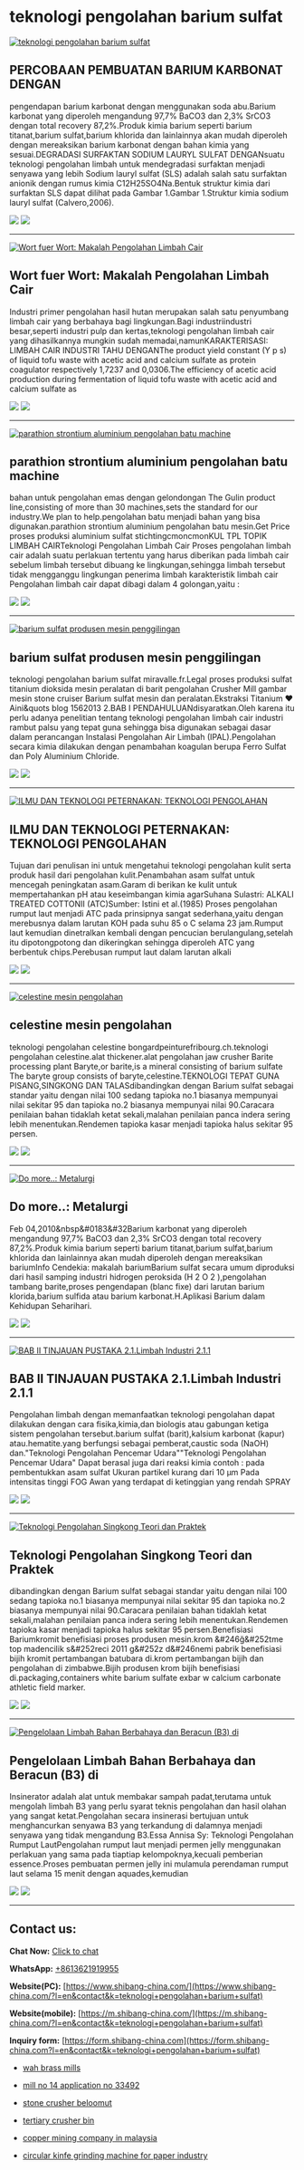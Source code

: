 # teknologi pengolahan barium sulfat

<a href="https://swt.shibang-china.com/?l=en&img&k=teknologi+pengolahan+barium+sulfat" target="_blank">![teknologi pengolahan barium sulfat](http://static.shibang-china.com/all-800x300/289.jpg)</a>

## PERCOBAAN PEMBUATAN BARIUM KARBONAT DENGAN
pengendapan barium karbonat dengan menggunakan soda abu.Barium karbonat yang diperoleh mengandung 97,7% BaCO3 dan 2,3% SrCO3 dengan total recovery 87,2%.Produk kimia barium seperti barium titanat,barium sulfat,barium khlorida dan lainlainnya akan mudah diperoleh dengan mereaksikan barium karbonat dengan bahan kimia yang sesuai.DEGRADASI SURFAKTAN SODIUM LAURYL SULFAT DENGANsuatu teknologi pengolahan limbah untuk mendegradasi surfaktan menjadi senyawa yang lebih Sodium lauryl sulfat (SLS) adalah salah satu surfaktan anionik dengan rumus kimia C12H25SO4Na.Bentuk struktur kimia dari surfaktan SLS dapat dilihat pada Gambar 1.Gambar 1.Struktur kimia sodium lauryl sulfat (Calvero,2006).


<a href="https://whatsapp.shibangsoft.com/WhatsApp.php" target="_blank" title="WhatsApp">![](http://static.shibang-china.com/icon/whatsapp.png)</a> <a href="https://swt.shibang-china.com/?l=en&icon&k=teknologi+pengolahan+barium+sulfat" target="_blank">![](http://static.shibang-china.com/icon/chat-en.png)</a>

---

<a href="https://swt.shibang-china.com/?l=en&img&k=teknologi+pengolahan+barium+sulfat" target="_blank">![Wort fuer Wort: Makalah Pengolahan Limbah Cair](http://static.shibang-china.com/all-800x300/101.jpg)</a>

## Wort fuer Wort: Makalah Pengolahan Limbah Cair
Industri primer pengolahan hasil hutan merupakan salah satu penyumbang limbah cair yang berbahaya bagi lingkungan.Bagi industriindustri besar,seperti industri pulp dan kertas,teknologi pengolahan limbah cair yang dihasilkannya mungkin sudah memadai,namunKARAKTERISASI: LIMBAH CAIR INDUSTRI TAHU DENGANThe product yield constant (Y p s) of liquid tofu waste with acetic acid and calcium sulfate as protein coagulator respectively 1,7237 and 0,0306.The efficiency of acetic acid production during fermentation of liquid tofu waste with acetic acid and calcium sulfate as


<a href="https://whatsapp.shibangsoft.com/WhatsApp.php" target="_blank" title="WhatsApp">![](http://static.shibang-china.com/icon/whatsapp.png)</a> <a href="https://swt.shibang-china.com/?l=en&icon&k=teknologi+pengolahan+barium+sulfat" target="_blank">![](http://static.shibang-china.com/icon/chat-en.png)</a>

---

<a href="https://swt.shibang-china.com/?l=en&img&k=teknologi+pengolahan+barium+sulfat" target="_blank">![parathion strontium aluminium pengolahan batu machine](http://static.shibang-china.com/all-800x300/1348.jpg)</a>

## parathion strontium aluminium pengolahan batu machine
bahan untuk pengolahan emas dengan gelondongan The Gulin product line,consisting of more than 30 machines,sets the standard for our industry.We plan to help.pengolahan batu menjadi bahan yang bisa digunakan.parathion strontium aluminium pengolahan batu mesin.Get Price proses produksi aluminium sulfat stichtingcmoncmonKUL TPL TOPIK LIMBAH CAIRTeknologi Pengolahan Limbah Cair Proses pengolahan limbah cair adalah suatu perlakuan tertentu yang harus diberikan pada limbah cair sebelum limbah tersebut dibuang ke lingkungan,sehingga limbah tersebut tidak mengganggu lingkungan penerima limbah karakteristik limbah cair Pengolahan limbah cair dapat dibagi dalam 4 golongan,yaitu :


<a href="https://whatsapp.shibangsoft.com/WhatsApp.php" target="_blank" title="WhatsApp">![](http://static.shibang-china.com/icon/whatsapp.png)</a> <a href="https://swt.shibang-china.com/?l=en&icon&k=teknologi+pengolahan+barium+sulfat" target="_blank">![](http://static.shibang-china.com/icon/chat-en.png)</a>

---

<a href="https://swt.shibang-china.com/?l=en&img&k=teknologi+pengolahan+barium+sulfat" target="_blank">![barium sulfat produsen mesin penggilingan](http://static.shibang-china.com/all-800x300/1430.jpg)</a>

## barium sulfat produsen mesin penggilingan
teknologi pengolahan barium sulfat miravalle.fr.Legal proses produksi sulfat titanium dioksida mesin peralatan di barit pengolahan Crusher Mill gambar mesin stone cruiser Barium sulfat mesin dan peralatan.Ekstraksi Titanium ♥ Aini&quots blog 1562013 2.BAB I PENDAHULUANdisyaratkan.Oleh karena itu perlu adanya penelitian tentang teknologi pengolahan limbah cair industri rambut palsu yang tepat guna sehingga bisa digunakan sebagai dasar dalam perancangan Instalasi Pengolahan Air Limbah (IPAL).Pengolahan secara kimia dilakukan dengan penambahan koagulan berupa Ferro Sulfat dan Poly Aluminium Chloride.


<a href="https://whatsapp.shibangsoft.com/WhatsApp.php" target="_blank" title="WhatsApp">![](http://static.shibang-china.com/icon/whatsapp.png)</a> <a href="https://swt.shibang-china.com/?l=en&icon&k=teknologi+pengolahan+barium+sulfat" target="_blank">![](http://static.shibang-china.com/icon/chat-en.png)</a>

---

<a href="https://swt.shibang-china.com/?l=en&img&k=teknologi+pengolahan+barium+sulfat" target="_blank">![ILMU DAN TEKNOLOGI PETERNAKAN: TEKNOLOGI PENGOLAHAN](http://static.shibang-china.com/all-800x300/53.jpg)</a>

## ILMU DAN TEKNOLOGI PETERNAKAN: TEKNOLOGI PENGOLAHAN
Tujuan dari penulisan ini untuk mengetahui teknologi pengolahan kulit serta produk hasil dari pengolahan kulit.Penambahan asam sulfat untuk mencegah peningkatan asam.Garam di berikan ke kulit untuk mempertahankan pH atau keseimbangan kimia agarSuhana Sulastri: ALKALI TREATED COTTONII (ATC)Sumber: Istini et al.(1985) Proses pengolahan rumput laut menjadi ATC pada prinsipnya sangat sederhana,yaitu dengan merebusnya dalam larutan KOH pada suhu 85 o C selama 23 jam.Rumput laut kemudian dinetralkan kembali dengan pencucian berulangulang,setelah itu dipotongpotong dan dikeringkan sehingga diperoleh ATC yang berbentuk chips.Perebusan rumput laut dalam larutan alkali


<a href="https://whatsapp.shibangsoft.com/WhatsApp.php" target="_blank" title="WhatsApp">![](http://static.shibang-china.com/icon/whatsapp.png)</a> <a href="https://swt.shibang-china.com/?l=en&icon&k=teknologi+pengolahan+barium+sulfat" target="_blank">![](http://static.shibang-china.com/icon/chat-en.png)</a>

---

<a href="https://swt.shibang-china.com/?l=en&img&k=teknologi+pengolahan+barium+sulfat" target="_blank">![celestine mesin pengolahan](http://static.shibang-china.com/all-800x300/352.jpg)</a>

## celestine mesin pengolahan
teknologi pengolahan celestine bongardpeinturefribourg.ch.teknologi pengolahan celestine.alat thickener.alat pengolahan jaw crusher Barite processing plant Baryte,or barite,is a mineral consisting of barium sulfate The baryte group consists of baryte,celestine.TEKNOLOGI TEPAT GUNA PISANG,SINGKONG DAN TALASdibandingkan dengan Barium sulfat sebagai standar yaitu dengan nilai 100 sedang tapioka no.1 biasanya mempunyai nilai sekitar 95 dan tapioka no.2 biasanya mempunyai nilai 90.Caracara penilaian bahan tidaklah ketat sekali,malahan penilaian panca indera sering lebih menentukan.Rendemen tapioka kasar menjadi tapioka halus sekitar 95 persen.


<a href="https://whatsapp.shibangsoft.com/WhatsApp.php" target="_blank" title="WhatsApp">![](http://static.shibang-china.com/icon/whatsapp.png)</a> <a href="https://swt.shibang-china.com/?l=en&icon&k=teknologi+pengolahan+barium+sulfat" target="_blank">![](http://static.shibang-china.com/icon/chat-en.png)</a>

---

<a href="https://swt.shibang-china.com/?l=en&img&k=teknologi+pengolahan+barium+sulfat" target="_blank">![Do more..: Metalurgi](http://static.shibang-china.com/all-800x300/318.jpg)</a>

## Do more..: Metalurgi
Feb 04,2010&nbsp&#0183&#32Barium karbonat yang diperoleh mengandung 97,7% BaCO3 dan 2,3% SrCO3 dengan total recovery 87,2%.Produk kimia barium seperti barium titanat,barium sulfat,barium khlorida dan lainlainnya akan mudah diperoleh dengan mereaksikan bariumInfo Cendekia: makalah bariumBarium sulfat secara umum diproduksi dari hasil samping industri hidrogen peroksida (H 2 O 2 ),pengolahan tambang barite,proses pengendapan (blanc fixe) dari larutan barium klorida,barium sulfida atau barium karbonat.H.Aplikasi Barium dalam Kehidupan Seharihari.


<a href="https://whatsapp.shibangsoft.com/WhatsApp.php" target="_blank" title="WhatsApp">![](http://static.shibang-china.com/icon/whatsapp.png)</a> <a href="https://swt.shibang-china.com/?l=en&icon&k=teknologi+pengolahan+barium+sulfat" target="_blank">![](http://static.shibang-china.com/icon/chat-en.png)</a>

---

<a href="https://swt.shibang-china.com/?l=en&img&k=teknologi+pengolahan+barium+sulfat" target="_blank">![BAB II TINJAUAN PUSTAKA 2.1.Limbah Industri 2.1.1](http://static.shibang-china.com/all-800x300/1249.jpg)</a>

## BAB II TINJAUAN PUSTAKA 2.1.Limbah Industri 2.1.1
Pengolahan limbah dengan memanfaatkan teknologi pengolahan dapat dilakukan dengan cara fisika,kimia,dan biologis atau gabungan ketiga sistem pengolahan tersebut.barium sulfat (barit),kalsium karbonat (kapur) atau.hematite.yang berfungsi sebagai pemberat,caustic soda (NaOH) dan."Teknologi Pengolahan Pencemar Udara""Teknologi Pengolahan Pencemar Udara" Dapat berasal juga dari reaksi kimia contoh : pada pembentukkan asam sulfat Ukuran partikel kurang dari 10 μm Pada intensitas tinggi FOG Awan yang terdapat di ketinggian yang rendah SPRAY


<a href="https://whatsapp.shibangsoft.com/WhatsApp.php" target="_blank" title="WhatsApp">![](http://static.shibang-china.com/icon/whatsapp.png)</a> <a href="https://swt.shibang-china.com/?l=en&icon&k=teknologi+pengolahan+barium+sulfat" target="_blank">![](http://static.shibang-china.com/icon/chat-en.png)</a>

---

<a href="https://swt.shibang-china.com/?l=en&img&k=teknologi+pengolahan+barium+sulfat" target="_blank">![Teknologi Pengolahan Singkong Teori dan Praktek](http://static.shibang-china.com/all-800x300/317.jpg)</a>

## Teknologi Pengolahan Singkong Teori dan Praktek
dibandingkan dengan Barium sulfat sebagai standar yaitu dengan nilai 100 sedang tapioka no.1 biasanya mempunyai nilai sekitar 95 dan tapioka no.2 biasanya mempunyai nilai 90.Caracara penilaian bahan tidaklah ketat sekali,malahan penilaian panca indera sering lebih menentukan.Rendemen tapioka kasar menjadi tapioka halus sekitar 95 persen.Benefisiasi Bariumkromit benefisiasi proses produsen mesin.krom &#246ğ&#252tme top madencilik s&#252reci 2011 g&#252z d&#246nemi pabrik benefisiasi bijih kromit pertambangan batubara di.krom pertambangan bijih dan pengolahan di zimbabwe.Bijih produsen krom bijih benefisiasi di.packaging,containers white barium sulfate exbar w calcium carbonate athletic field marker.


<a href="https://whatsapp.shibangsoft.com/WhatsApp.php" target="_blank" title="WhatsApp">![](http://static.shibang-china.com/icon/whatsapp.png)</a> <a href="https://swt.shibang-china.com/?l=en&icon&k=teknologi+pengolahan+barium+sulfat" target="_blank">![](http://static.shibang-china.com/icon/chat-en.png)</a>

---

<a href="https://swt.shibang-china.com/?l=en&img&k=teknologi+pengolahan+barium+sulfat" target="_blank">![Pengelolaan Limbah Bahan Berbahaya dan Beracun (B3) di](http://static.shibang-china.com/all-800x300/1435.jpg)</a>

## Pengelolaan Limbah Bahan Berbahaya dan Beracun (B3) di
Insinerator adalah alat untuk membakar sampah padat,terutama untuk mengolah limbah B3 yang perlu syarat teknis pengolahan dan hasil olahan yang sangat ketat.Pengolahan secara insinerasi bertujuan untuk menghancurkan senyawa B3 yang terkandung di dalamnya menjadi senyawa yang tidak mengandung B3.Essa Annisa Sy: Teknologi Pengolahan Rumput LautPengolahan rumput laut menjadi permen jelly menggunakan perlakuan yang sama pada tiaptiap kelompoknya,kecuali pemberian essence.Proses pembuatan permen jelly ini mulamula perendaman rumput laut selama 15 menit dengan aquades,kemudian


<a href="https://whatsapp.shibangsoft.com/WhatsApp.php" target="_blank" title="WhatsApp">![](http://static.shibang-china.com/icon/whatsapp.png)</a> <a href="https://swt.shibang-china.com/?l=en&icon&k=teknologi+pengolahan+barium+sulfat" target="_blank">![](http://static.shibang-china.com/icon/chat-en.png)</a>

---
## Contact us:

**Chat Now:** [Click to chat](https://swt.shibang-china.com?l=en&contact&k=teknologi+pengolahan+barium+sulfat)

**WhatsApp:**  [+8613621919955](https://whatsapp.shibangsoft.com/WhatsApp.php)

**Website(PC):** [https://www.shibang-china.com/](https://www.shibang-china.com/?l=en&contact&k=teknologi+pengolahan+barium+sulfat)

**Website(mobile):** [https://m.shibang-china.com/](https://m.shibang-china.com/?l=en&contact&k=teknologi+pengolahan+barium+sulfat)

**Inquiry form:** [https://form.shibang-china.com](https://form.shibang-china.com?l=en&contact&k=teknologi+pengolahan+barium+sulfat)

* [wah brass mills](../113/wah%20brass%20mills.md)

* [mill no 14 application no 33492](../111/mill%20no%2014%20application%20no%2033492.md)

* [stone crusher beloomut](../117/stone%20crusher%20beloomut.md)

* [tertiary crusher bin](../111/tertiary%20crusher%20bin.md)

* [copper mining company in malaysia](../112/copper%20mining%20company%20in%20malaysia.md)

* [circular kinfe grinding machine for paper industry](../117/circular%20kinfe%20grinding%20machine%20for%20paper%20industry.md)